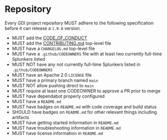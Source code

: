 # Repository

Every GDI project repository MUST adhere to the following specification before
it can release a `1.0.0` version.

- MUST add the [CODE_OF_CONDUCT](CODE_OF_CONDUCT)
- MUST add the [CONTRIBUTING.md](CONTRIBUTING.md) top-level file
- MUST have a `CHANGELOG.md` top-level file
- MUST have a `.github/CODEOWNERS` file with at least two currently full-time Splunkers listed
- MUST NOT have any not currently full-time Splunkers listed in `.github/CODEOWNERS`
- MUST have an Apache 2.0 `LICENSE` file
- MUST have a primary branch named `main`
- MUST NOT allow pushing direct to `main`
- MUST require at least one CODEOWNER to approve a PR prior to merge
- MUST have dependabot properly configured
- MUST have a `README.md`
- MUST have badges on `README.md` with code coverage and build status
- SHOULD have badges on `README.md` for other relevant things including artifacts
- MUST have getting started information in `README.md`
- MUST have troubleshooting information in `README.md`
- MUST have license information in `README.md`
